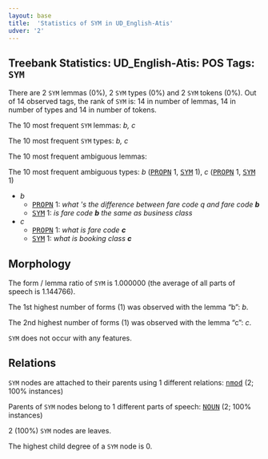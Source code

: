 ```yaml
---
layout: base
title:  'Statistics of SYM in UD_English-Atis'
udver: '2'
---
```


## Treebank Statistics: UD_English-Atis: POS Tags: `SYM`

There are 2 `SYM` lemmas (0%), 2 `SYM` types (0%) and 2 `SYM` tokens (0%).
Out of 14 observed tags, the rank of `SYM` is: 14 in number of lemmas, 14 in number of types and 14 in number of tokens.

The 10 most frequent `SYM` lemmas: <em>b, c</em>

The 10 most frequent `SYM` types:  <em>b, c</em>

The 10 most frequent ambiguous lemmas: 

The 10 most frequent ambiguous types:  <em>b</em> (<tt><a href="en_atis-pos-PROPN.html">PROPN</a></tt> 1, <tt><a href="en_atis-pos-SYM.html">SYM</a></tt> 1), <em>c</em> (<tt><a href="en_atis-pos-PROPN.html">PROPN</a></tt> 1, <tt><a href="en_atis-pos-SYM.html">SYM</a></tt> 1)


* <em>b</em>
  * <tt><a href="en_atis-pos-PROPN.html">PROPN</a></tt> 1: <em>what 's the difference between fare code q and fare code <b>b</b></em>
  * <tt><a href="en_atis-pos-SYM.html">SYM</a></tt> 1: <em>is fare code <b>b</b> the same as business class</em>
* <em>c</em>
  * <tt><a href="en_atis-pos-PROPN.html">PROPN</a></tt> 1: <em>what is fare code <b>c</b></em>
  * <tt><a href="en_atis-pos-SYM.html">SYM</a></tt> 1: <em>what is booking class <b>c</b></em>

## Morphology

The form / lemma ratio of `SYM` is 1.000000 (the average of all parts of speech is 1.144766).

The 1st highest number of forms (1) was observed with the lemma “b”: <em>b</em>.

The 2nd highest number of forms (1) was observed with the lemma “c”: <em>c</em>.

`SYM` does not occur with any features.


## Relations

`SYM` nodes are attached to their parents using 1 different relations: <tt><a href="en_atis-dep-nmod.html">nmod</a></tt> (2; 100% instances)

Parents of `SYM` nodes belong to 1 different parts of speech: <tt><a href="en_atis-pos-NOUN.html">NOUN</a></tt> (2; 100% instances)

2 (100%) `SYM` nodes are leaves.

The highest child degree of a `SYM` node is 0.

